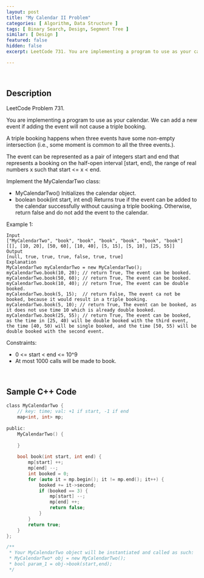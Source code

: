 ```yaml
---
layout: post
title: "My Calendar II Problem"
categories: [ Algorithm, Data Structure ]
tags: [ Binary Search, Design, Segment Tree ]
similar: [ Design ]
featured: false
hidden: false
excerpt: LeetCode 731. You are implementing a program to use as your calendar. We can add a new event if adding the event will not cause a triple booking.

---
```


<br />

## Description

LeetCode Problem 731.

You are implementing a program to use as your calendar. We can add a new event if adding the event will not cause a triple booking.

A triple booking happens when three events have some non-empty intersection (i.e., some moment is common to all the three events.).

The event can be represented as a pair of integers start and end that represents a booking on the half-open interval [start, end), the range of real numbers x such that start <= x < end.

Implement the MyCalendarTwo class:
* MyCalendarTwo() Initializes the calendar object.
* boolean book(int start, int end) Returns true if the event can be added to the calendar successfully without causing a triple booking. Otherwise, return false and do not add the event to the calendar.

Example 1:
```
Input
["MyCalendarTwo", "book", "book", "book", "book", "book", "book"]
[[], [10, 20], [50, 60], [10, 40], [5, 15], [5, 10], [25, 55]]
Output
[null, true, true, true, false, true, true]
Explanation
MyCalendarTwo myCalendarTwo = new MyCalendarTwo();
myCalendarTwo.book(10, 20); // return True, The event can be booked. 
myCalendarTwo.book(50, 60); // return True, The event can be booked. 
myCalendarTwo.book(10, 40); // return True, The event can be double booked. 
myCalendarTwo.book(5, 15);  // return False, The event ca not be booked, because it would result in a triple booking.
myCalendarTwo.book(5, 10); // return True, The event can be booked, as it does not use time 10 which is already double booked.
myCalendarTwo.book(25, 55); // return True, The event can be booked, as the time in [25, 40) will be double booked with the third event, the time [40, 50) will be single booked, and the time [50, 55) will be double booked with the second event.
```

Constraints:
* 0 <= start < end <= 10^9
* At most 1000 calls will be made to book.

<br />

## Sample C++ Code


```c
class MyCalendarTwo {
    // key: time; val: +1 if start, -1 if end
    map<int, int> mp; 
    
public:
    MyCalendarTwo() {
        
    }
    
    bool book(int start, int end) {
        mp[start] ++;
        mp[end] --;
        int booked = 0;
        for (auto it = mp.begin(); it != mp.end(); it++) {
            booked += it->second;
            if (booked == 3) {
                mp[start] --;
                mp[end] ++;
                return false;
            }
        }
        return true;
    }
};

/**
 * Your MyCalendarTwo object will be instantiated and called as such:
 * MyCalendarTwo* obj = new MyCalendarTwo();
 * bool param_1 = obj->book(start,end);
 */
```


